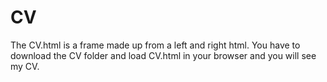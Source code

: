 # CV
The CV.html is a frame made up from a left and right html. You have to download the CV folder and load CV.html in your browser and you will see my CV.
